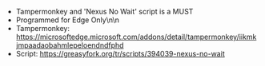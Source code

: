 - Tampermonkey and 'Nexus No Wait' script is a MUST
- Programmed for Edge Only\n\n
- Tampermonkey: https://microsoftedge.microsoft.com/addons/detail/tampermonkey/iikmkjmpaadaobahmlepeloendndfphd
- Script: https://greasyfork.org/tr/scripts/394039-nexus-no-wait